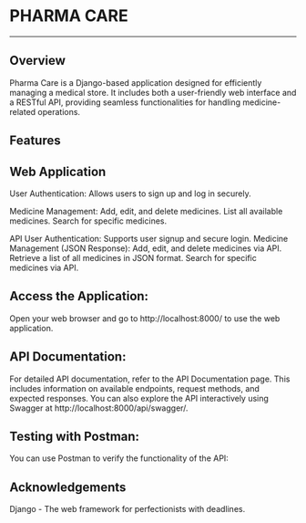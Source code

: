 # PHARMA CARE
---------


Overview
--------

Pharma Care is a Django-based application designed for efficiently managing a medical store. It includes both a user-friendly web interface and a RESTful API, providing seamless functionalities for handling medicine-related operations.

Features
---------
## Web Application

User Authentication: Allows users to sign up and log in securely.

Medicine Management:
Add, edit, and delete medicines.
List all available medicines.
Search for specific medicines.

API
User Authentication: Supports user signup and secure login.
Medicine Management (JSON Response):
Add, edit, and delete medicines via API.
Retrieve a list of all medicines in JSON format.
Search for specific medicines via API.

Access the Application:
-----------------------
Open your web browser and go to http://localhost:8000/ to use the web application.

API Documentation:
-----------------
For detailed API documentation, refer to the API Documentation page. This includes information on available endpoints, request methods, and expected responses. You can also explore the API interactively using Swagger at http://localhost:8000/api/swagger/.

Testing with Postman:
---------------------
You can use Postman to verify the functionality of the API:


Acknowledgements
----------------
Django - The web framework for perfectionists with deadlines.
